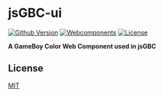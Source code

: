 # jsGBC-ui

[![Github Version][gh-image]][gh-url]
[![Webcomponents][webcomponents-image]][webcomponents-url]
[![License][license-image]][license-url]

**A GameBoy Color Web Component used in jsGBC**

## License

[MIT](LICENSE.md)

[gh-image]: https://img.shields.io/github/release/ardean/jsGBC-ui.svg
[gh-url]: https://github.com/ardean/jsGBC-ui
[webcomponents-image]: https://img.shields.io/badge/webcomponents.org-published-blue.svg
[webcomponents-url]: https://www.webcomponents.org/element/ardean/jsGBC-ui
[license-image]: https://img.shields.io/github/license/ardean/jsGBC-ui.svg
[license-url]: LICENSE.md